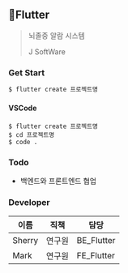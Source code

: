 ## :flipper:Flutter

> 뇌졸중 알람 시스템 
>
> J SoftWare



### Get Start

```dart
$ flutter create 프로젝트명
```

#### VSCode

```
$ flutter create 프로젝트명
$ cd 프로젝트명
$ code .
```

### Todo

- 백엔드와 프론트엔드 협업


### Developer

| 이름  | 직책 | 담당       |
| ----- | ---- | ---------- |
| Sherry | 연구원 | BE_Flutter |
| Mark | 연구원 | FE_Flutter |




